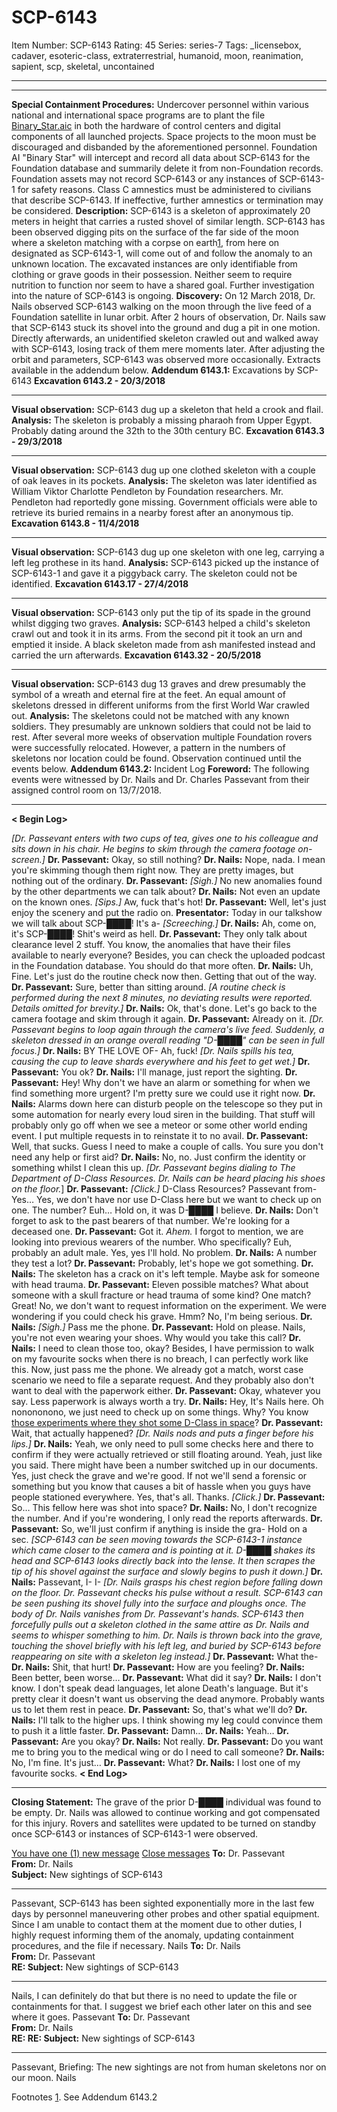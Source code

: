 # SCP-6143
Item Number: SCP-6143
Rating: 45
Series: series-7
Tags: _licensebox, cadaver, esoteric-class, extraterrestrial, humanoid, moon, reanimation, sapient, scp, skeletal, uncontained

---

* * *
**Special Containment Procedures:** Undercover personnel within various national and international space programs are to plant the file [Binary_Star.aic](https://scp-wiki.wikidot.com/scp-5857) in both the hardware of control centers and digital components of all launched projects. Space projects to the moon must be discouraged and disbanded by the aforementioned personnel.
Foundation AI "Binary Star" will intercept and record all data about SCP-6143 for the Foundation database and summarily delete it from non-Foundation records. Foundation assets may not record SCP-6143 or any instances of SCP-6143-1 for safety reasons.
Class C amnestics must be administered to civilians that describe SCP-6143. If ineffective, further amnestics or termination may be considered.
**Description:** SCP-6143 is a skeleton of approximately 20 meters in height that carries a rusted shovel of similar length. SCP-6143 has been observed digging pits on the surface of the far side of the moon where a skeleton matching with a corpse on earth[1](javascript:;), from here on designated as SCP-6143-1, will come out of and follow the anomaly to an unknown location. The excavated instances are only identifiable from clothing or grave goods in their possession. Neither seem to require nutrition to function nor seem to have a shared goal.
Further investigation into the nature of SCP-6143 is ongoing.
**Discovery:** On 12 March 2018, Dr. Nails observed SCP-6143 walking on the moon through the live feed of a Foundation satellite in lunar orbit. After 2 hours of observation, Dr. Nails saw that SCP-6143 stuck its shovel into the ground and dug a pit in one motion. Directly afterwards, an unidentified skeleton crawled out and walked away with SCP-6143, losing track of them mere moments later. After adjusting the orbit and parameters, SCP-6143 was observed more occasionally. Extracts available in the addendum below.
**Addendum 6143.1:** Excavations by SCP-6143
**Excavation 6143.2 - 20/3/2018**
* * *
**Visual observation:** SCP-6143 dug up a skeleton that held a crook and flail.
**Analysis:** The skeleton is probably a missing pharaoh from Upper Egypt. Probably dating around the 32th to the 30th century BC.
**Excavation 6143.3 - 29/3/2018**
* * *
**Visual observation:** SCP-6143 dug up one clothed skeleton with a couple of oak leaves in its pockets.
**Analysis:** The skeleton was later identified as William Viktor Charlotte Pendleton by Foundation researchers. Mr. Pendleton had reportedly gone missing. Government officials were able to retrieve its buried remains in a nearby forest after an anonymous tip.
**Excavation 6143.8 - 11/4/2018**
* * *
**Visual observation:** SCP-6143 dug up one skeleton with one leg, carrying a left leg prothese in its hand.
**Analysis:** SCP-6143 picked up the instance of SCP-6143-1 and gave it a piggyback carry. The skeleton could not be identified.
**Excavation 6143.17 - 27/4/2018**
* * *
**Visual observation:** SCP-6143 only put the tip of its spade in the ground whilst digging two graves.
**Analysis:** SCP-6143 helped a child's skeleton crawl out and took it in its arms. From the second pit it took an urn and emptied it inside. A black skeleton made from ash manifested instead and carried the urn afterwards.
**Excavation 6143.32 - 20/5/2018**
* * *
**Visual observation:** SCP-6143 dug 13 graves and drew presumably the symbol of a wreath and eternal fire at the feet. An equal amount of skeletons dressed in different uniforms from the first World War crawled out.
**Analysis:** The skeletons could not be matched with any known soldiers. They presumably are unknown soldiers that could not be laid to rest.
After several more weeks of observation multiple Foundation rovers were successfully relocated. However, a pattern in the numbers of skeletons nor location could be found. Observation continued until the events below.
**Addendum 6143.2:** Incident Log
**Foreword:** The following events were witnessed by Dr. Nails and Dr. Charles Passevant from their assigned control room on 13/7/2018.
* * *
**< Begin Log>**
  
_[Dr. Passevant enters with two cups of tea, gives one to his colleague and sits down in his chair. He begins to skim through the camera footage on-screen.]_
**Dr. Passevant:** Okay, so still nothing?
**Dr. Nails:** Nope, nada. I mean you're skimming though them right now. They are pretty images, but nothing out of the ordinary.
**Dr. Passevant:** _[Sigh.]_ No new anomalies found by the other departments we can talk about?
**Dr. Nails:** Not even an update on the known ones. _[Sips.]_ Aw, fuck that's hot!
**Dr. Passevant:** Well, let's just enjoy the scenery and put the radio on.
**Presentator:** Today in our talkshow we will talk about SCP-████! It's a- _[Screeching.]_
**Dr. Nails:** Ah, come on, it's SCP-████! Shit's weird as hell.
**Dr. Passevant:** They only talk about clearance level 2 stuff. You know, the anomalies that have their files available to nearly everyone? Besides, you can check the uploaded podcast in the Foundation database. You should do that more often.
**Dr. Nails:** Uh, Fine. Let's just do the routine check now then. Getting that out of the way.
**Dr. Passevant:** Sure, better than sitting around.
_[A routine check is performed during the next 8 minutes, no deviating results were reported. Details omitted for brevity.]_
**Dr. Nails:** Ok, that's done. Let's go back to the camera footage and skim through it again.
**Dr. Passevant:** Already on it.
_[Dr. Passevant begins to loop again through the camera's live feed. Suddenly, a skeleton dressed in an orange overall reading "D-████" can be seen in full focus.]_
**Dr. Nails:** BY THE LOVE OF- Ah, fuck!
_[Dr. Nails spills his tea, causing the cup to leave shards everywhere and his feet to get wet.]_
**Dr. Passevant:** You ok?
**Dr. Nails:** I'll manage, just report the sighting.
**Dr. Passevant:** Hey! Why don't we have an alarm or something for when we find something more urgent? I'm pretty sure we could use it right now.
**Dr. Nails:** Alarms down here can disturb people on the telescope so they put in some automation for nearly every loud siren in the building. That stuff will probably only go off when we see a meteor or some other world ending event. I put multiple requests in to reinstate it to no avail.
**Dr. Passevant:** Well, that sucks. Guess I need to make a couple of calls. You sure you don't need any help or first aid?
**Dr. Nails:** No, no. Just confirm the identity or something whilst I clean this up.
_[Dr. Passevant begins dialing to The Department of D-Class Resources. Dr. Nails can be heard placing his shoes on the floor._]
**Dr. Passevant:** _[Click.]_ D-Class Resources? Passevant from- Yes… Yes, we don't have nor use D-Class here but we want to check up on one. The number? Euh… Hold on, it was D-████ I believe.
**Dr. Nails:** Don't forget to ask to the past bearers of that number. We're looking for a deceased one.
**Dr. Passevant:** Got it. _Ahem._ I forgot to mention, we are looking into previous wearers of the number. Who specifically? Euh, probably an adult male. Yes, yes I'll hold. No problem.
**Dr. Nails:** A number they test a lot?
**Dr. Passevant:** Probably, let's hope we got something.
**Dr. Nails:** The skeleton has a crack on it's left temple. Maybe ask for someone with head trauma.
**Dr. Passevant:** Eleven possible matches? What about someone with a skull fracture or head trauma of some kind? One match? Great! No, we don't want to request information on the experiment. We were wondering if you could check his grave. Hmm? No, I'm being serious.
**Dr. Nails:** _[Sigh.]_ Pass me the phone.
**Dr. Passevant:** Hold on please. Nails, you're not even wearing your shoes. Why would you take this call?
**Dr. Nails:** I need to clean those too, okay? Besides, I have permission to walk on my favourite socks when there is no breach, I can perfectly work like this. Now, just pass me the phone. We already got a match, worst case scenario we need to file a separate request. And they probably also don't want to deal with the paperwork either.
**Dr. Passevant:** Okay, whatever you say. Less paperwork is always worth a try.
**Dr. Nails:** Hey, It's Nails here. Oh nonononono, we just need to check up on some things. Why? You know [those experiments where they shot some D-Class in space](https://scp-wiki.wikidot.com/space-cadet-semantics)?
**Dr. Passevant:** Wait, that actually happened?
_[Dr. Nails nods and puts a finger before his lips.]_
**Dr. Nails:** Yeah, we only need to pull some checks here and there to confirm if they were actually retrieved or still floating around. Yeah, just like you said. There might have been a number switched up in our documents. Yes, just check the grave and we're good. If not we'll send a forensic or something but you know that causes a bit of hassle when you guys have people stationed everywhere. Yes, that's all. Thanks. _[Click.]_
**Dr. Passevant:** So… This fellow here was shot into space?
**Dr. Nails:** No, I don't recognize the number. And if you're wondering, I only read the reports afterwards.
**Dr. Passevant:** So, we'll just confirm if anything is inside the gra- Hold on a sec.
_[SCP-6143 can be seen moving towards the SCP-6143-1 instance which came closer to the camera and is pointing at it. D-████ shakes its head and SCP-6143 looks directly back into the lense. It then scrapes the tip of his shovel against the surface and slowly begins to push it down.]_
**Dr. Nails:** Passevant, I- I-
_[Dr. Nails grasps his chest region before falling down on the floor. Dr. Passevant checks his pulse without a result. SCP-6143 can be seen pushing its shovel fully into the surface and ploughs once. The body of Dr. Nails vanishes from Dr. Passevant's hands. SCP-6143 then forcefully pulls out a skeleton clothed in the same attire as Dr. Nails and seems to whisper something to him. Dr. Nails is thrown back into the grave, touching the shovel briefly with his left leg, and buried by SCP-6143 before reappearing on site with a skeleton leg instead.]_
**Dr. Passevant:** What the-
**Dr. Nails:** Shit, that hurt!
**Dr. Passevant:** How are you feeling?
**Dr. Nails:** Been better, been worse…
**Dr. Passevant:** What did it say?
**Dr. Nails:** I don't know. I don't speak dead languages, let alone Death's language. But it's pretty clear it doesn't want us observing the dead anymore. Probably wants us to let them rest in peace.
**Dr. Passevant:** So, that's what we'll do?
**Dr. Nails:** I'll talk to the higher ups. I think showing my leg could convince them to push it a little faster.
**Dr. Passevant:** Damn…
**Dr. Nails:** Yeah…
**Dr. Passevant:** Are you okay?
**Dr. Nails:** Not really.
**Dr. Passevant:** Do you want me to bring you to the medical wing or do I need to call someone?
**Dr. Nails:** No, I'm fine. It's just…
**Dr. Passevant:** What?
**Dr. Nails:** I lost one of my favourite socks.
**< End Log>**
* * *
**Closing Statement:** The grave of the prior D-████ individual was found to be empty. Dr. Nails was allowed to continue working and got compensated for this injury. Rovers and satellites were updated to be turned on standby once SCP-6143 or instances of SCP-6143-1 were observed.
  
  
  
  
  

[You have one (1) new message](javascript:;)
[Close messages](javascript:;)
**To:** Dr. Passevant  
**From:** Dr. Nails  
**Subject:** New sightings of SCP-6143
* * *
Passevant,
SCP-6143 has been sighted exponentially more in the last few days by personnel maneuvering other probes and other spatial equipment. Since I am unable to contact them at the moment due to other duties, I highly request informing them of the anomaly, updating containment procedures, and the file if necessary.
Nails
**To:** Dr. Nails  
**From:** Dr. Passevant  
**RE: Subject:** New sightings of SCP-6143
* * *
Nails,
I can definitely do that but there is no need to update the file or containments for that. I suggest we brief each other later on this and see where it goes.
Passevant
**To:** Dr. Passevant  
**From:** Dr. Nails  
**RE: RE: Subject:** New sightings of SCP-6143
* * *
Passevant,
Briefing: The new sightings are not from human skeletons nor on our moon.
Nails
  
  
  
  
  
  
  
  
  
  

Footnotes
[1](javascript:;). See Addendum 6143.2